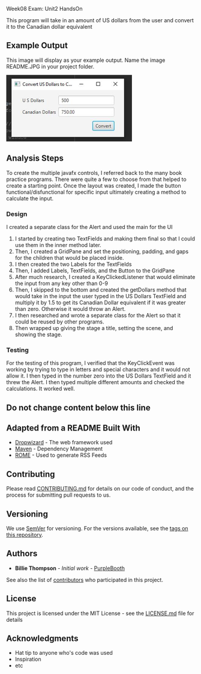 Week08 Exam: Unit2 HandsOn

This program will take in an amount of US dollars from the user and convert
it to the Canadian dollar equivalent

## Example Output

This image will display as your example output. Name the image README.JPG in your project folder.

![Sample Output](README.JPG)

## Analysis Steps

To create the multiple javafx controls, I referred back to the many book practice
programs. There were quite a few to choose from that helped to create a starting
point. Once the layout was created, I made the button functional/disfunctional
for specific input ultimately creating a method to calculate the input.

### Design

I created a separate class for the Alert and used the main for the UI

1) I started by creating two TextFields and making them final so that I could use 
them in the inner method later.
2) Then, I created a GridPane and set the positioning, padding, and gaps for the 
children that would be placed inside.
3) I then created the two Labels for the TextFields
4) Then, I added Labels, TextFields, and the Button to the GridPane
5) After much research, I created a KeyClickedListener that would eliminate the 
input from any key other than 0-9
6) Then, I skipped to the bottom and created the getDollars method that would take
in the input the user typed in the US Dollars TextField and multiply it by 1.5 to 
get its Canadian Dollar equivalent if it was greater than zero. Otherwise it would
throw an Alert.
7) I then researched and wrote a separate class for the Alert so that it could be 
reused by other programs.
8) Then wrapped up giving the stage a title, setting the scene, and showing the 
stage.

### Testing

For the testing of this program, I verified that the KeyClickEvent was working by
trying to type in letters and special characters and it would not allow it. I then 
typed in the number zero into the US Dollars TextField and it threw the Alert. I then
typed multiple different amounts and checked the calculations. It worked well.


## Do not change content below this line
## Adapted from a README Built With

* [Dropwizard](http://www.dropwizard.io/1.0.2/docs/) - The web framework used
* [Maven](https://maven.apache.org/) - Dependency Management
* [ROME](https://rometools.github.io/rome/) - Used to generate RSS Feeds

## Contributing

Please read [CONTRIBUTING.md](https://gist.github.com/PurpleBooth/b24679402957c63ec426) for details on our code of conduct, and the process for submitting pull requests to us.

## Versioning

We use [SemVer](http://semver.org/) for versioning. For the versions available, see the [tags on this repository](https://github.com/your/project/tags). 

## Authors

* **Billie Thompson** - *Initial work* - [PurpleBooth](https://github.com/PurpleBooth)

See also the list of [contributors](https://github.com/your/project/contributors) who participated in this project.

## License

This project is licensed under the MIT License - see the [LICENSE.md](LICENSE.md) file for details

## Acknowledgments

* Hat tip to anyone who's code was used
* Inspiration
* etc
